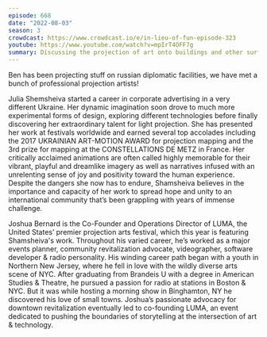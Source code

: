 ```yaml
---
episode: 668
date: "2022-08-03"
season: 3
crowdcast: https://www.crowdcast.io/e/in-lieu-of-fun-episode-323
youtube: https://www.youtube.com/watch?v=mpIrT4OFF7g
summary: Discussing the projection of art onto buildings and other surfaces
---
```

Ben has been projecting stuff on russian diplomatic facilities, we have met a bunch of professional projection artists!

Julia Shemsheiva started a career in corporate advertising in a very different Ukraine. Her dynamic imagination soon drove to much more experimental forms of design, exploring different technologies before finally discovering her extraordinary talent for light projection. She has presented her work at festivals worldwide and earned several top accolades including the 2017 UKRAINIAN ART-MOTION AWARD for projection mapping and the 3rd prize for mapping at the CONSTELLATIONS DE METZ in France. Her critically acclaimed animations are often called highly memorable for their vibrant, playful and dreamlike imagery as well as narratives infused with an unrelenting sense of joy and positivity toward the human experience. Despite the dangers she now has to endure, Shamsheiva believes in the importance and capacity of her work to spread hope and unity to an international community that’s been grappling with years of immense challenge.

Joshua Bernard is the Co-Founder and Operations Director of LUMA, the United States’ premier projection arts festival, which this year is featuring Shamsheiva's work. Throughout his varied career, he’s worked as a major events planner, community revitalization advocate, videographer, software developer & radio personality. His winding career path began with a youth in Northern New Jersey, where he fell in love with the wildly diverse arts scene of NYC. After graduating from Brandeis U with a degree in American Studies & Theatre, he pursued a passion for radio at stations in Boston & NYC. But it was while hosting a morning show in Binghamton, NY he discovered his love of small towns. Joshua’s passionate advocacy for downtown revitalization eventually led to co-founding LUMA, an event dedicated to pushing the boundaries of storytelling at the intersection of art & technology.
